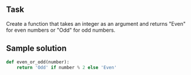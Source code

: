 ## Task
Create a function that takes an integer as an argument and returns "Even" for even numbers or "Odd" for odd numbers.

## Sample solution
```python
def even_or_odd(number):
    return 'Odd' if number % 2 else 'Even'
```
